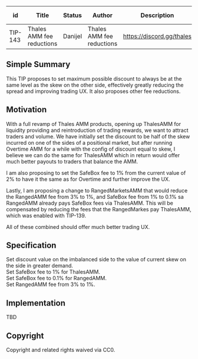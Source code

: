 | id | Title | Status | Author | Description | Discussions to | Created |
| ----------- | ----------- | ----------- | ----------- | ----------- | ----------- | ----------- |
| TIP-143 | Thales AMM fee reductions| Danijel | Thales AMM fee reductions | https://discord.gg/thales | 2023-05-16

## Simple Summary

This TIP proposes to set maximum possible discount to always be at the same level as the skew on the other side, effectively greatly reducing the spread and improving trading UX.  It also proposes other fee reductions.

## Motivation

With a full revamp of Thales AMM products, opening up ThalesAMM for liquidity providing and reintroduction of trading rewards, we want to attract traders and volume. We have initially set the discount to be half of the skew incurred on one of the sides of a positional market, but after running Overtime AMM for a while with the config of discount equal to skew, I believe we can do the same for ThalesAMM which in return would offer much better payouts to traders that balance the AMM.  

I am also proposing to set the SafeBox fee to 1% from the current value of 2% to have it the same as for Overtime and further improve the UX. 

Lastly, I am proposing a change to RangedMarketsAMM that would reduce the RangedAMM fee from 3% to 1%, and SafeBox fee from 1% to 0.1% sa RangedAMM already pays SafeBox fees via ThalesAMM. This will be compensated by reducing the fees that the RangedMarkes pay ThalesAMM, which was enabled with TIP-139.  

All of these combined should offer much better trading UX.
  
## Specification

Set discount value on the imbalanced side to the value of current skew on the side in greater demand.  
Set SafeBox fee to 1% for ThalesAMM.  
Set SafeBox fee to 0.1% for RangedAMM.  
Set RangedAMM fee from 3% to 1%.

## Implementation
TBD

## Copyright

Copyright and related rights waived via CC0.


